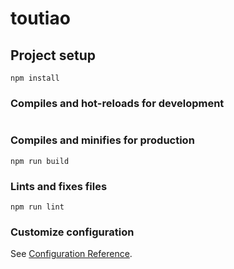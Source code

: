 # toutiao

## Project setup
```
npm install
```

### Compiles and hot-reloads for development
```npm run serve
```

### Compiles and minifies for production
```
npm run build
```

### Lints and fixes files
```
npm run lint
```

### Customize configuration
See [Configuration Reference](https://cli.vuejs.org/config/).
